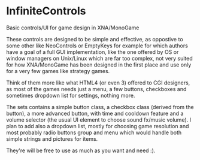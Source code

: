 # InfiniteControls
Basic controls/UI for game design in XNA/MonoGame

These controls are designed to be simple and effective, as oppostive to some other like NeoControls or EmptyKeys for example for which authors have a goal of a full GUI implementation, like the one offered by OS or window managers on Unix/Linux which are far too complex, not very suited for how XNA/MonoGame has been designed in the first place and use only for a very few games like strategy games.

Think of them more like what HTML4 (or even 3) offered to CGI designers, as most of the games needs just a menu, a few buttons, checkboxes and sometimes dropdown list for settings, nothing more.

The sets contains a simple button class, a checkbox class (derived from the button), a more advanced button, with time and cooldown feature and a volume selector (the usual UI element to choose sound fx/music volume).
I plan to add also a dropdown list, mostly for choosing game resolution and most probably radio buttons group and menu which would handle both simple strings and pictures for items.

They're will be free to use as much as you want and need :).
